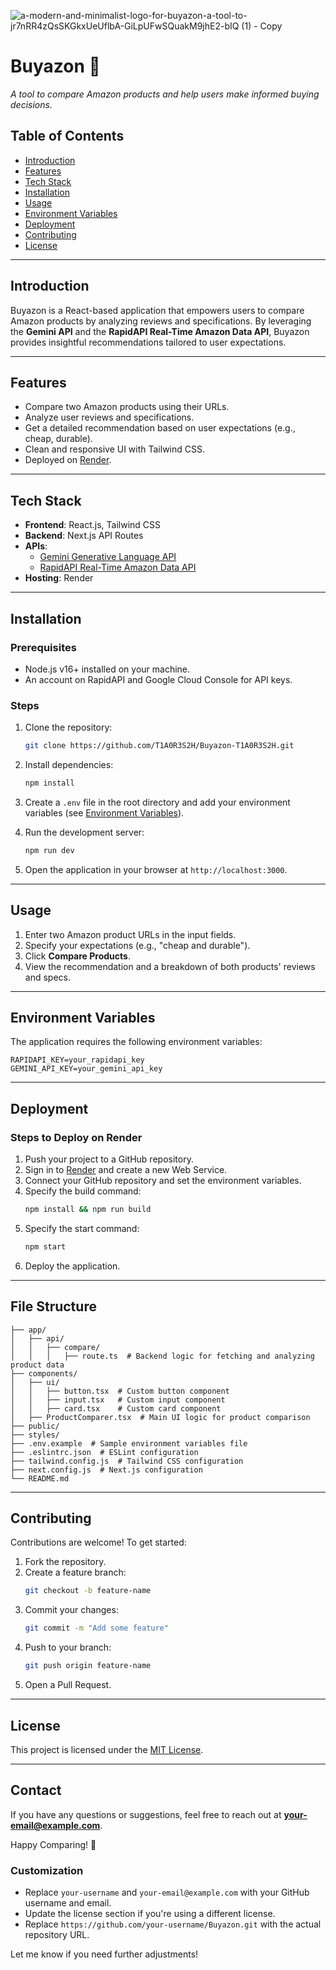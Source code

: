 ![a-modern-and-minimalist-logo-for-buyazon-a-tool-to-jr7nRR4zQsSKGkxUeUflbA-GiLpUFwSQuakM9jhE2-bIQ (1) - Copy](https://github.com/user-attachments/assets/848420da-143d-4d83-a353-aa44930e54b5)
# Buyazon 🛒  
_A tool to compare Amazon products and help users make informed buying decisions._

## Table of Contents
- [Introduction](#introduction)
- [Features](#features)
- [Tech Stack](#tech-stack)
- [Installation](#installation)
- [Usage](#usage)
- [Environment Variables](#environment-variables)
- [Deployment](#deployment)
- [Contributing](#contributing)
- [License](#license)

---

## Introduction
Buyazon is a React-based application that empowers users to compare Amazon products by analyzing reviews and specifications. By leveraging the **Gemini API** and the **RapidAPI Real-Time Amazon Data API**, Buyazon provides insightful recommendations tailored to user expectations.

---

## Features
- Compare two Amazon products using their URLs.
- Analyze user reviews and specifications.
- Get a detailed recommendation based on user expectations (e.g., cheap, durable).
- Clean and responsive UI with Tailwind CSS.
- Deployed on [Render](https://render.com/).

---

## Tech Stack
- **Frontend**: React.js, Tailwind CSS
- **Backend**: Next.js API Routes
- **APIs**:
  - [Gemini Generative Language API](https://generativelanguage.googleapis.com)
  - [RapidAPI Real-Time Amazon Data API](https://rapidapi.com/letscrape-6bRBa3QguO5/api/real-time-amazon-data)
- **Hosting**: Render

---

## Installation
### Prerequisites
- Node.js v16+ installed on your machine.
- An account on RapidAPI and Google Cloud Console for API keys.

### Steps
1. Clone the repository:
   ```bash
   git clone https://github.com/T1A0R3S2H/Buyazon-T1A0R3S2H.git
   ```

2. Install dependencies:
   ```bash
   npm install
   ```

3. Create a `.env` file in the root directory and add your environment variables (see [Environment Variables](#environment-variables)).

4. Run the development server:
   ```bash
   npm run dev
   ```

5. Open the application in your browser at `http://localhost:3000`.

---

## Usage
1. Enter two Amazon product URLs in the input fields.
2. Specify your expectations (e.g., "cheap and durable").
3. Click **Compare Products**.
4. View the recommendation and a breakdown of both products' reviews and specs.

---

## Environment Variables
The application requires the following environment variables:

```plaintext
RAPIDAPI_KEY=your_rapidapi_key
GEMINI_API_KEY=your_gemini_api_key
```

---

## Deployment
### Steps to Deploy on Render
1. Push your project to a GitHub repository.
2. Sign in to [Render](https://render.com/) and create a new Web Service.
3. Connect your GitHub repository and set the environment variables.
4. Specify the build command:
   ```bash
   npm install && npm run build
   ```
5. Specify the start command:
   ```bash
   npm start
   ```
6. Deploy the application.

---

## File Structure
```plaintext
├── app/
│   ├── api/
│   │   ├── compare/
│   │   │   ├── route.ts  # Backend logic for fetching and analyzing product data
├── components/
│   ├── ui/
│   │   ├── button.tsx  # Custom button component
│   │   ├── input.tsx   # Custom input component
│   │   ├── card.tsx    # Custom card component
│   ├── ProductComparer.tsx  # Main UI logic for product comparison
├── public/
├── styles/
├── .env.example  # Sample environment variables file
├── .eslintrc.json  # ESLint configuration
├── tailwind.config.js  # Tailwind CSS configuration
├── next.config.js  # Next.js configuration
└── README.md
```

---

## Contributing
Contributions are welcome! To get started:
1. Fork the repository.
2. Create a feature branch:
   ```bash
   git checkout -b feature-name
   ```
3. Commit your changes:
   ```bash
   git commit -m "Add some feature"
   ```
4. Push to your branch:
   ```bash
   git push origin feature-name
   ```
5. Open a Pull Request.

---

## License
This project is licensed under the [MIT License](LICENSE).

---

## Contact
If you have any questions or suggestions, feel free to reach out at **your-email@example.com**.

Happy Comparing! 🎉
### Customization
- Replace `your-username` and `your-email@example.com` with your GitHub username and email.
- Update the license section if you're using a different license.
- Replace `https://github.com/your-username/Buyazon.git` with the actual repository URL.

Let me know if you need further adjustments!
